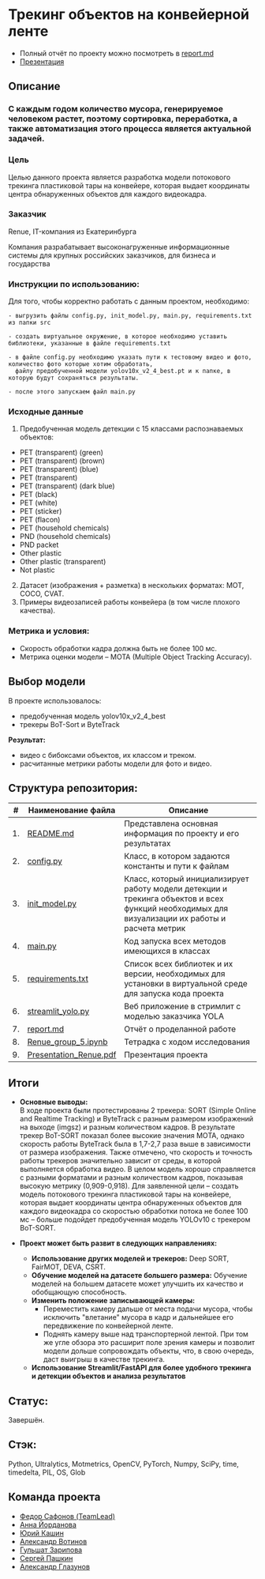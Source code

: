 # Трекинг объектов на конвейерной ленте

- Полный отчёт по проекту можно посмотреть в [report.md](https://github.com/FedorSafonov/tracking-objects-on-a-conveyor-belt/blob/main/report.md)
- [Презентация](https://github.com/FedorSafonov/tracking-objects-on-a-conveyor-belt/blob/main/Presentation_Renue.pdf)

## Описание

### С каждым годом количество мусора, генерируемое человеком растет, поэтому сортировка, переработка, а также автоматизация этого процесса является актуальной задачей.

### Цель

Целью данного проекта является разработка модели потокового трекинга пластиковой тары на конвейере, которая выдает координаты центра обнаруженных объектов для каждого видеокадра. 

### Заказчик

Renue, IT-компания из Екатеринбурга

Компания разрабатывает высоконагруженные информационные системы для крупных российских заказчиков, для бизнеса и государства

### **Инструкции по использованию:**
Для того, чтобы корректно работать с данным проектом, необходимо:
```
- выгрузить файлы config.py, init_model.py, main.py, requirements.txt из папки src

- создать виртуальное окружение, в которое необходимо уставить библиотеки, указанные в файле requirements.txt

- в файле config.py необходимо указать пути к тестовому видео и фото, количество фото которые хотим обработать,
  файлу предобученной модели yolov10x_v2_4_best.pt и к папке, в которую будут сохраняться результаты.

- после этого запускаем файл main.py
```

### Исходные данные

1) Предобученная модель детекции с 15 классами распознаваемых объектов:

- PET (transparent) (green)
- PET (transparent) (brown)
- PET (transparent) (blue)
- PET (transparent)
- PET (transparent) (dark blue)
- PET (black)
- PET (white)
- PET (sticker)
- PET (flacon)
- PET (household chemicals)
- PND (household chemicals)
- PND packet
- Other plastic
- Other plastic (transparent)
- Not plastic

2) Датасет (изображения + разметка) в нескольких форматах: MOT, COCO, CVAT.
3) Примеры видеозаписей работы конвейера (в том числе плохого качества).

### Метрика и условия:
- Скорость обработки кадра должна быть не более 100 мс. 
- Метрика оценки модели – MOTA (Multiple Object Tracking Accuracy).

## Выбор модели

В проекте использовалось:
- предобученная модель yolov10x_v2_4_best
- трекеры BoT-Sort и ByteTrack

**Результат:**
- видео с бибоксами объектов, их классом и треком.
- расчитанные метрики работы модели для фото и видео.

## Структура репозитория:

| #    | Наименование файла                | Описание   |
| ---- | ------------------------------------------------------------ | ------------------------------------------------------------ |
| 1.   | [README.md](https://github.com/FedorSafonov/tracking-objects-on-a-conveyor-belt/blob/main/README.md) | Представлена основная информация по проекту и его результатах   |
| 2.   | [config.py](https://github.com/FedorSafonov/tracking-objects-on-a-conveyor-belt/blob/main/config.py) | Класс, в котором задаются константы и пути к файлам   |
| 3.   | [init_model.py](https://github.com/FedorSafonov/tracking-objects-on-a-conveyor-belt/blob/main/init_model.py) | Класс, который инициализирует работу модели детекции и трекинга объектов и всех функций необходимых для визуализации их работы и расчета метрик   |
| 4.   | [main.py](https://github.com/FedorSafonov/tracking-objects-on-a-conveyor-belt/blob/main/main.py) | Код запуска всех методов имеющихся в классах    |
| 5.   | [requirements.txt](https://github.com/FedorSafonov/tracking-objects-on-a-conveyor-belt/blob/main/requirements.txt) | Список всех библиотек и их версии, необходимых для установки в виртуальной среде для запуска кода проекта   |
| 6.   | [streamlit_yolo.py](https://github.com/FedorSafonov/tracking-objects-on-a-conveyor-belt/blob/main/streamlit_yolo.py) | Веб приложение в стримлит с моделью заказчика YOLA |
| 7.   | [report.md](https://github.com/FedorSafonov/tracking-objects-on-a-conveyor-belt/blob/main/report.md) | Отчёт о проделанной работе |
| 8.   | [Renue_group_5.ipynb](https://github.com/FedorSafonov/tracking-objects-on-a-conveyor-belt/blob/main/Renue_group_5.ipynb) | Тетрадка с ходом исследования |
| 9.   | [Presentation_Renue.pdf](https://github.com/FedorSafonov/tracking-objects-on-a-conveyor-belt/blob/main/Presentation_Renue.pdf) | Презентация проекта |

## Итоги

* **Основные выводы:**  
В ходе проекта были протестированы 2 трекера: SORT (Simple Online and Realtime Tracking) и ByteTrack с разным размером изображений на выходе (imgsz) и разным количеством кадров. В результате трекер BoT-SORT показал более высокие значения MOTA, однако скорость работы ByteTrack была в 1,7-2,7 раза выше в зависимости от размера изображения. Также отмечено, что скорость и точность работы трекеров значительно зависит от среды, в которой выполняется обработка видео. В целом модель хорошо справляется с разными форматами и разным количеством кадров, показывая высокую метрику (0,909-0,918).
Для заявленной цели – создать модель потокового трекинга пластиковой тары на конвейере, которая выдает координаты центра обнаруженных объектов для каждого видеокадра со скоростью обработки потока не более 100 мс – больше подойдет предобученная модель YOLOv10 с трекером BoT-SORT.
 
* **Проект может быть развит в следующих направлениях:**
   * **Использование других моделей и трекеров:** Deep SORT, FairMOT, DEVA, CSRT.
   * **Обучение моделей на датасете большего размера:**  Обучение моделей на большем датасете может улучшить их качество и обобщающую способность.
   * **Изменить положение записывающей камеры:**
     - Переместить камеру дальше от места подачи мусора, чтобы исключить "влетание" мусора в кадр и дальнейшее его передвижение по конвейерной ленте.
     - Поднять камеру выше над транспортерной лентой. При том же угле обзора это расширит поле зрения камеры и позволит модели дольше сопровождать объекты, что, в свою очередь, даст выигрыш в качестве трекинга.  
   * **Использование Streamlit/FastAPI для более удобного трекинга и детекции объектов и анализа результатов**

## Cтатус: 
Завершён.

## Стэк:
Python, Ultralytics, Motmetrics, OpenCV, PyTorch, Numpy, SciPy, time, timedelta, PIL, OS, Glob

## Команда проекта
- [Федор Сафонов (TeamLead)](https://github.com/FedorSafonov)
- [Анна Йорданова](https://github.com/A-Yordanova)
- [Юрий Кашин](https://github.com/yakashin)
- [Александр Вотинов](https://github.com/VotinovAlS)
- [Гульшат Зарипова](https://github.com/gulshart)
- [Сергей Пашкин](https://github.com/DrSartoriuss)
- [Александр Глазунов](https://github.com/pzae)

